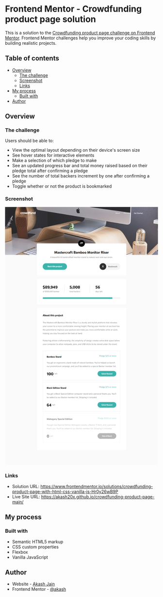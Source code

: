 # Frontend Mentor - Crowdfunding product page solution

This is a solution to the [Crowdfunding product page challenge on Frontend Mentor](https://www.frontendmentor.io/challenges/crowdfunding-product-page-7uvcZe7ZR). Frontend Mentor challenges help you improve your coding skills by building realistic projects. 

## Table of contents

- [Overview](#overview)
  - [The challenge](#the-challenge)
  - [Screenshot](#screenshot)
  - [Links](#links)
- [My process](#my-process)
  - [Built with](#built-with)
- [Author](#author)


## Overview

### The challenge

Users should be able to:

- View the optimal layout depending on their device's screen size
- See hover states for interactive elements
- Make a selection of which pledge to make
- See an updated progress bar and total money raised based on their pledge total after confirming a pledge
- See the number of total backers increment by one after confirming a pledge
- Toggle whether or not the product is bookmarked

### Screenshot

![image](./screenshots/screenshot-desktop.png)

### Links

- Solution URL: https://www.frontendmentor.io/solutions/crowdfunding-product-page-with-html-css-vanilla-js-Hr0y26wB9P
- Live Site URL: https://akash20x.github.io/crowdfunding-product-page-main/

## My process

### Built with

- Semantic HTML5 markup
- CSS custom properties
- Flexbox
- Vanilla JavaScript

## Author

- Website - [Akash Jain](https://github.com/Akash20x)
- Frontend Mentor - [@akash](https://www.frontendmentor.io/profile/Akash20x)

